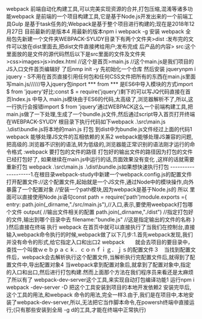 webpack  前端自动化构建工具,可以完美实现资源的合并,打包压缩,混淆等诸多功能webpack 是前端的一个项目构建工具,它是基于Node.js开发出来的一个前端工具Gulp 是基于task任务的;Webpack是基于整个项目进行构建的;现在是2018年12月27日  目前最新的是版本4  用最新的版本npm i webpack -g   安装 webpack 全局包先新建一个文件夹WEBPACK-SYUDY目录下有两个文件夹>dist :发布完的文件可以放在dist里面去,把dist文件直接拷给用户;发布完成 后产品的内容> src:这个里面放的是文件的源代码然后以下是src里面的文件及文件夹>css>images>js>index.html   //这个是首页>main.js   //这个main.js是我们项目的JS入口文件首页编辑好 了后nmp init -y  先初始化一个仓库  然后安装 jquerynpm i jquery - S不用在首页直接引用任何包和任何CSS文件把所有的东西在main.js里面写main.js//////导入jquery包inport  *** from  *** 是ES6中导入模块的方式import $ from 'jquery'好比:const $ = require('jquery')剩下的可以写JQ代码直接在首页Index.js 中导入 main.js模块<scritp src="main.js"></script>由于ES6的代码,太高级了,浏览器解析不了,所以,这一行执行会报错import $ from 'jquery'通过WEBPACK这么一个前端构建工具,把main.js做了一下处理,生成了一个bundle.js文件,然后通过script导入首页打开终端 在WEBPACK-SYUDY 根目录下执行代码如下webpack  .\src\main.js   .\dist\bundle.js将本地的main.js 打包 到dist中为bundle.js文件经过上面的代码1  webpack 能够处理JS文件的互相依赖的关系2  webpack能够处理JS兼容的问题,把高级的.浏览器不识别的语法,转为低级的,浏览器能正常识别的语法刚才运行的命令格式 :webpack 要打包的文件的路径  打包好的输出文件的路径因为打包的文件已经打包好了, 如果继续在main.js中运行的话,页面效果没有变化 ,这样的话就需要重新打包  webpack  .\src\main.js   .\dist\bundle.js如果想快速执行打包  --------------------1.在根目录webpack-study中新建一个webpack.config.js的配置文件打开配置文件://这个配置文件,起始就是一个JS文件,通过Node中的模块操作,向外暴露了一个配置对象 //安装一个path模块,因为webpack是基于Node.js的  所以 里面可以直接使用Node.js语句const path = require('path')module.exports ={            entry:  path.join(_dirname,"./src/main.js"),//入口,表示,要使用weebpack打包哪个文件            output{  //输出文件相关的配置                          path.join(_dirname,"./dist") //指定打包好的文件,输出到哪个目录中去                           filename:"bundle.js"   //这是指定输出的文件的名称    }   }然后直接在终端 执行  webpack   在首页中就可以直接执行了当我们在控制台,直接输入webpack命令执行的时候,webpack做了以下几步:1.首先webpack发现,我们并没有命令的形式,给它指定入口和出口2  webpack　　就会去项目的要目录中，查找一个叫做ｗｅｂｐａｃｋ．ｃｏｎｆｉｇ．ｊｓ的配置文件３　当找到配置文件后，webpack会去解析执行这个配置文件,当解析执行完配置文件后,就得到了配置文件中,导出配置对象4  当webpack拿到配置对象后,就拿到了配置对象中,指定的入口和出口,然后进行打包构建.然而上面那个方法在我们程序员来看还是太麻烦了所以有了  webpack-dev-server这个工具,来实现自动打包编译功能1  运行npm i webpack -dev-server -D 把这个工具安装到项目的本地开发依赖2  安装完毕后,这个工具的用法,和webpack 命令的用法,完全一样3.由于,我们是在项目中,本地安装了webpack-dev-server,所以,无法把它当作脚本命令,在powersh终端中直接运行;(只有那些安装到全局 -g d的工具,才能在终端中正常执行)  